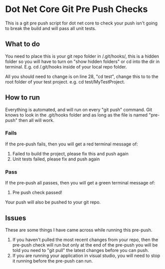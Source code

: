 # Dot Net Core Git Pre Push Checks

This is a git pre push script for dot net core to check your push isn't going to break the build and will pass all unit tests.

## What to do

You need to place this is your git repo folder in /.git/hooks/, this is a hidden folder so you will have to turn on "show hidden folders" or cd into the dir in terminal. E.g. cd /.git/hooks inside of your local repo folder.

All you should need to change is on line 28, "cd test", change this to to the root folder of your test project. e.g. cd test/MyTestProject.

## How to run

Everything is automated, and will run on every "git push" command. Git knows to look in the .git/hooks folder and as long as the file is named "pre-push" then all will work.

### Fails

If the pre-push fails, then you will get a red terminal message of:

1. Failed to build the project, please fix this and push again
2. Unit tests failed, please fix and push again

### Pass

If the pre-push all passes, then you will get a green terminal message of:

1. Pre push check passed!

Your push will also be pushed to your git repo.

## Issues

These are some things I have came across while running this pre-push.

1. If you haven't pulled the most recent changes from your repo, then the pre-push check will run but only at the end of the pre-push you will be told you need to "git pull" the latest changes before you can push.
2. If you are running your application in visual studio, you will need to stop it running before the pre-push can run.